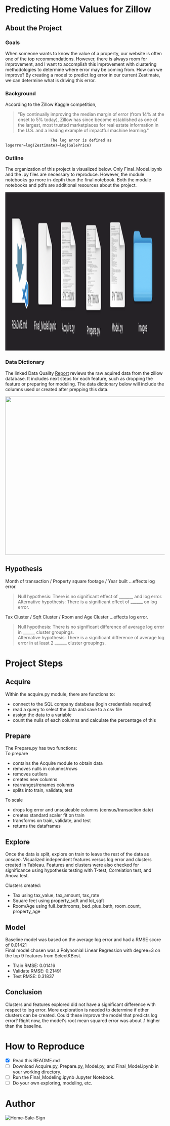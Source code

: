 # Predicting Home Values for Zillow
## About the Project
### Goals
When someone wants to know the value of a property, our website is often one of the top recommendations. However, there is always room for improvement, and I want to accomplish this improvement with clustering methodologies to determine where error may be coming from. How can we improve? By creating a model to predict log error in our current Zestimate, we can determine what is driving this error.
### Background
According to the Zillow Kaggle competition,
> "By continually improving the median margin of error (from 14% at the onset to 5% today), Zillow has since become established as one of the largest, most 
> trusted marketplaces for real estate information in the U.S. and a leading example of impactful machine learning."  

````
                    The log error is defined as logerror=log(Zestimate)−log(SalePrice)
````
 
### Outline
The organization of this project is visualized below. Only Final_Model.ipynb and the .py files are necessary to reproduce. However, the module notebooks go more in-depth than the final notebook. Both the module notebooks and pdfs are additional resources about the project.


<p align="center">
  <img src="https://raw.githubusercontent.com/christophermayorga/zillow-clustering-project/master/images/Screen%20Shot%202021-06-24%20at%2011.21.16%20AM.png" width="800" height="500" >
</p> 


### Data Dictionary
The linked Data Quality [Report](https://drive.google.com/file/d/1wh3iKkAX7o-PZ46EcsHzoZbxtD-BKB6-/view)
reviews the raw aquired data from the zillow database. It includes next steps for each feature, such as dropping the feature or preparing for modeling. The data dictionary below will include the columns used or created after prepping this data.  

<p align="center">
  <img src="https://i.pinimg.com/originals/90/9f/6e/909f6e6a63918d591f56079228fc8b3a.png" width="800" height="500" >
</p> 

## Hypothesis
Month of transaction / Property square footage / Year built 
                                                      ...effects log error.  
> Null hypothesis: There is no significant effect of _______ and log error.   
> Alternative hypothesis: There is a significant effect of ______ on log error.   

Tax Cluster / Sqft Cluster / Room and Age Cluster
                                                      ...effects log error.  
> Null hypothesis: There is no significant difference of average log error in ______ cluster groupings.  
> Alternative hypothesis: There is a significant difference of average log error in at least 2 ______ cluster groupings.  
# Project Steps
## Acquire
Within the acquire.py module, there are functions to:
- connect to the SQL company database (login credentials required)
- read a query to select the data and save to a csv file
- assign the data to a variable
- count the nulls of each columns and calculate the percentage of this
## Prepare
The Prepare.py has two functions:  
To prepare
- contains the Acquire module to obtain data
- removes nulls in columns/rows
- removes outliers
- creates new columns
- rearranges/renames columns
- splits into train, validate, test  

To scale  
- drops log error and unscaleable columns (census/transaction date)
- creates standard scaler fit on train
- transforms on train, validate, and test
- returns the dataframes
## Explore
Once the data is split, explore on train to leave the rest of the data as *unseen*. Visualized independent features versus log error and clusters created in Tableau. Features and clusters were also checked for significance using hypothesis testing with T-test, Correlation test, and Anova test.  

Clusters created:  
- Tax using tax_value, tax_amount, tax_rate
- Square feet using property_sqft and lot_sqft
- Room/Age using full_bathrooms, bed_plus_bath, room_count, property_age
## Model
Baseline model was based on the average log error and had a RMSE score of 0.01421  
Final model chosen was a Polynomial Linear Regression with degree=3 on the top 9 features from SelectKBest.
- Train RMSE: 0.01416
- Validate RMSE: 0.21491
- Test RMSE: 0.31837
## Conclusion
Clusters and features explored did not have a significant difference with respect to log error. More exploration is needed to determine if other clusters can be created. Could these improve the model that predicts log error? Right now, the model's root mean squared error was about .1 higher than the baseline.
# How to Reproduce
- [x] Read this README.md
- [ ] Download Acquire.py, Prepare.py, Model.py, and Final_Model.ipynb in your working directory.
- [ ] Run the Final_Modeling.ipynb Jupyter Notebook.
- [ ] Do your own exploring, modeling, etc.
# Author
![Home-Sale-Sign](https://i.pinimg.com/564x/68/de/23/68de2379e0fec17a991ab4c1ab588c46.jpg)